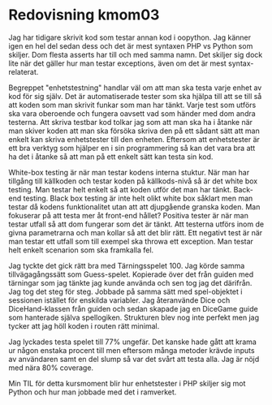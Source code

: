 ---
---
Redovisning kmom03
=========================

Jag har tidigare skrivit kod som testar annan kod i oopython. Jag känner igen en hel del sedan dess och det är mest syntaxen PHP vs Python som skiljer. Dom flesta asserts har till och med samma namn. Det skiljer sig dock lite när det gäller hur man testar exceptions, även om det är mest syntax-relaterat.

Begreppet "enhetstestning" handlar väl om att man ska testa varje enhet av kod för sig själv. Det är automatiserade tester som ska hjälpa till att se till så att koden som man skrivit funkar som man har tänkt. Varje test som utförs ska vara oberoende och fungera oavsett vad som händer med dom andra testerna. Att skriva testbar kod tolkar jag som att man ska ha i åtanke när man skiver koden att man ska försöka skriva den på ett sådant sätt att man enkelt kan skriva enhetstester till den enheten. Eftersom att enhetstester är ett bra verktyg som hjälper en i sin programmering så kan det vara bra att ha det i åtanke så att man på ett enkelt sätt kan testa sin kod.


White-box testing är när man testar kodens interna stuktur. När man har tillgång till källkoden och testar koden på källkods-nivå så är det white box testing. Man testar helt enkelt så att koden utför det man har tänkt. Back-end testing. Black box testing är inte helt olikt white box såklart men man testar då kodens funktionalitet utan att att djupgående granska koden. Man fokuserar på att testa mer åt front-end hållet? Positiva tester är när man testar utfall så att dom fungerar som det är tänkt. Att testerna utförs inom de givna parametrarna och man kollar så att det blir rätt. Ett negativt test är när man testar ett utfall som till exempel ska throwa ett exception. Man testar helt enkelt scenarion som ska framkalla fel.

Jag tyckte det gick rätt bra med Tärningsspelet 100. Jag körde samma tillvägagångssätt som Guess-spelet. Kopierade över det från guiden med tärningar som jag tänkte jag kunde använda och sen tog jag det därifrån. Jag tog det steg för steg. Jobbade på samma sätt med spel-objektet i sessionen istället för enskilda variabler. Jag återanvände Dice och DiceHand-klassen från guiden och sedan skapade jag en DiceGame guide som hanterade själva spellogiken. Strukturen blev nog inte perfekt men jag tycker att jag höll koden i routen rätt minimal.

Jag lyckades testa spelet till 77% ungefär. Det kanske hade gått att krama ur någon enstaka procent till men eftersom många metoder krävde inputs av användaren samt en del slump så var det svårt att testa alla. Jag är nöjd med nära 80% coverage.

Min TIL för detta kursmoment blir hur enhetstester i PHP skiljer sig mot Python och hur man jobbade med det i ramverket.
